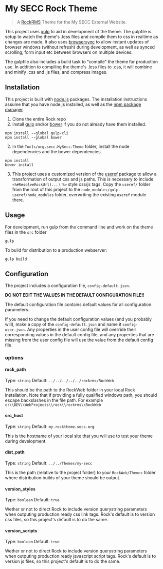 # My SECC Rock Theme

> A [RockRMS](http://www.rockrms.com) Theme for the My SECC External Website.

This project uses [gulp](http://gulpjs.com) to aid in development of the theme. The gulpfile is setup to watch the theme's .less files and compile them to css in realtime as changes are made. It also uses [browsersync](https://www.browsersync.io/) to allow instant updates of browser windows (without refresh) during development, as well as synced scrolling, form input etc between browsers on multiple devices.

The gulpfile also includes a build task to "compile" the theme for production use. In addition to compiling the theme's .less files to .css, it will combine and minify .css and .js files, and compress images.

## Installation

This project is built with [node.js](https://nodejs.org/) packages. The installation instructions assume that you have node.js installed, as well as the [npm package manager](https://www.npmsjs.com).

1. Clone the entire Rock repo
2. Install [gulp](http://gulpjs.com)  and/or [bower](https://bower.io) if you do not already have them installed.
``` 
npm install --global gulp-cli
npm install --global bower
```
2. In the `Tools/org.secc.MySecc.Theme` folder, install the node dependencies and the bower dependencies.
```
npm install
bower install
```
3. This project uses a customized version of the [useref](https://github.com/jonkemp/useref) package to allow a transformation of output css and js paths. This is necessary to include `<%#ResolveRockUrl(...) %>` style css/js tags.
Copy the `useref/` folder from the root of this project to the `node_modules/gulp-useref/node_modules` folder, overwriting the existing `useref` module there.

## Usage
For development, run gulp from the command line and work on the theme files in the `src` folder
```
gulp
```

To build for distribution to a production webserver:
```
gulp build
```

## Configuration
The project includes a configuration file, `config-default.json`. 

 **DO NOT EDIT THE VALUES IN THE DEFAULT CONFIGURATION FILE!!**

The default configuration file contains default values for all configuration parameters.

If you need to change the default configuration values (and you probably will), make a copy of the `config-default.json` and name it `config-user.json`. Any properties in the user config file will override their corresponding values in the default config file, and any properties that are missing from the user config file will use the value from the default config file.

### options

#### rock_path
Type: `string`
Default: `../../../../../rockrms/RockWeb`

This should be the path to the RockWeb folder in your local Rock installation. Note that if providing a fully qualified windows path, you should escape backslashes in the file path. For example `c:\\DEV\\WebProjects\\rock\\rockrms\\RockWeb`

#### src_host
Type: `string`
Default: `my.rocktheme.secc.org`

This is the hostname of your local site that you will use to test your theme during development.

#### dist_path
Type: `string`
Default: `../../Themes/my-secc`

This is the path (relative to the project folder) to your `RockWeb/Themes` folder where distribution builds of your theme should be output.

#### version_styles
Type: `boolean`
Default: `true`

Wether or not to direct Rock to include version querystring parameters when outputing production ready css link tags. Rock's default is to version css files, so this project's default is to do the same.

#### version_scripts
Type: `boolean`
Default: `true`

Wether or not to direct Rock to include version querystring parameters when outputing production ready javascript script tags. Rock's default is to version js files, so this project's default is to do the same.